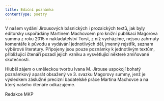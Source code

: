 ```yaml
---
title: Ediční poznámka
contentType: poetry
---
```


<section>

V našem vydání Jirousových básnických i prozaic­kých textů, jak byly editorsky uspořádány Martinem Machovcem pro knižní publikaci Magorova summa z roku 2015 v nakladatelství Torst, z níž vycházíme, nejsou zahrnuty komentáře k původu a vydávání jednotlivých děl, jmenný rejstřík, seznam výběrové literatury. Připojeny jsou pouze poznámky k jednotlivým textům, přibližující čtenáři pozadí jejich vzniku a vysvětlující některé zmiňované skutečnosti.

Hlubší zájem o uměleckou tvorbu Ivana M. Jirouse uspokojí bohatý poznámkový aparát obsažený ve 3. svazku Magorovy summy, jenž je výsledkem záslužné precizní badatelské práce Martina Machovce a na který našeho čtenáře odkazujeme.

Redakce MKP

</section>
